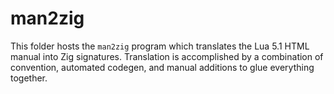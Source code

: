 # man2zig

This folder hosts the `man2zig` program which translates the Lua 5.1 HTML manual into Zig signatures. Translation
is accomplished by a combination of convention, automated codegen, and manual additions to glue everything together.
